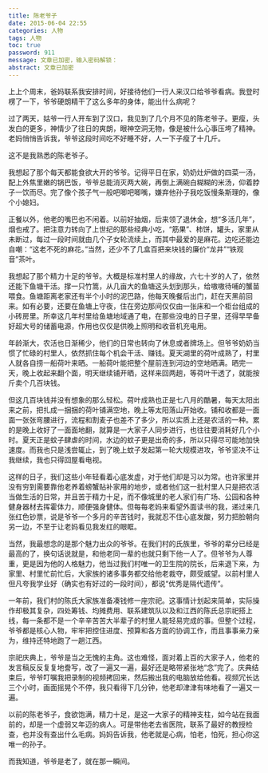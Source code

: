 ```yaml
---
title: 陈老爷子
date: 2015-06-04 22:55
categories: 人物
tags: 人物
toc: true
password: 911
message: 文章已加密，输入密码解锁：
abstract: 文章已加密
---
```

上上个周末，爸妈联系我安排时间，好接待他们一行人来汉口给爷爷看病。我登时楞了一下，爷爷硬朗精干了这么多年的身体，能出什么病呢？

过了两天，姑爷一行人开车到了汉口，我见到了几个月不见的陈老爷子。更瘦，头发白的更多，神情少了往日的爽朗，眼神空洞无物，像是被什么心事压垮了精神。老妈悄悄告诉我，爷爷这段时间吃不好睡不好，人一下子瘦了十几斤。

这不是我熟悉的陈老爷子。

我想起了那个每天都能食欲大开的爷爷。记得平日在家，奶奶灶炉做的四菜一汤，配上外焦里嫩的锅巴饭，爷爷总能消灭两大碗，再倒上满碗白糊糊的米汤，仰着脖子一饮而尽。完了像个孩子气一般吧唧吧唧嘴，嫌弃他孙子我吃饭慢条斯理的，像个小媳妇。

正餐以外，他老的嘴巴也不闲着。以前好抽烟，后来领了退休金，想“多活几年”，烟也戒了。把注意力转向了上世纪的那些经典小吃，“筋果”、柿饼，罐头，家里从未断过，每过一段时间就由几个子女轮流续上，而其中最爱的是麻花。边吃还能边自嘲：“这老不死的麻花。”当然，还少不了几盒百把来块钱的廉价“龙井”“铁观音”茶叶。

我想起了那个精力十足的爷爷。大概是标准村里人的缘故，六七十岁的人了，依然还能下鱼塘干活。撑一只竹篙，从几亩大的鱼塘这头划到那头，给嗷嗷待哺的蟹苗喂食。鱼塘距离老家还有半个小时的泥巴路，他每天晚餐后出门，赶在天黑前回来。如有必要，还要在鱼塘上守夜，住在旁边那间仅仅由一张床和一个柜台组成的小砖房里。所幸这几年村里给鱼塘地域通了电，在那些没电的日子里，还得早早备好超大号的储蓄电源，作用也仅仅是供晚上照明和收音机充电用。

年龄渐大，农活也日渐稀少，他们的日常也转向了休息或者牌场上。但爷爷奶奶当惯了忙碌的村里人，依然抓住每个机会干活、赚钱。夏天湖里的荷叶成熟了，村里人就各自捞一船荷叶来晒。一船荷叶能把整个屋前连到河边的空地晒满。晒完一天，晚上收起来翻个面，明天继续铺开晒，这样来回两趟，等荷叶干透了，就能按斤卖个几百块钱。

但这几百块钱并没有想象的那么轻松。荷叶成熟也正是七八月的酷暑，每天太阳出来之前，把扎成一捆捆的荷叶铺满空地，晚上等太阳落山开始收。铺和收都是一面面一张张弯腰进行，流程和割麦子也差不了多少，所以实质上还是农活的一种。累的是晚上收好了一面面地翻，就算是一大家子人同步进行，也往往要消耗好几个小时。夏天正是蚊子肆虐的时间，水边的蚊子更是出奇的多，所以只得尽可能地加快速度。而我也只是浅尝辄止，到了晚上蚊子发起第一轮大规模进攻，爷爷坚决不让我继续，我也只得回屋看电视。

这样的日子，我们这些小年轻看着心底发虚，对于他们却是习以为常。也许家里并没有穷到需要靠他老养着螃蟹贴补家用的地步，或者他们这一批村里人只是把农活当做生活的日常，并且苦于精力十足，而不像城里的老人家们有广场、公园和各种健身器材去挥霍体力，顺便强身健体。但每每老妈来看望外面读书的我，递过来几张红色钞票，说是爷爷一个多月的辛苦钱时，我就忍不住心底发酸，努力把脸朝向另一边，不至于让老妈看见我发红的眼眶。

当然，我最想念的是那个魅力出众的爷爷。在我们村的氏族里，爷爷的辈分已经是最高的了，换句话说就是，和他老同一辈的也就只剩下他一人了。但爷爷为人尊重，更是因为他的人格魅力，他当过我们村唯一的卫生院的院长，后来退下来，为家里、村里忙前忙后，大家族的诸多事务都交给他老裁夺，颇受威望。以前村里人但凡夸我学业好（确实也有好过的一段时间），都说“优秀是隔代遗传”。

一年前，我们村的陈氏大家族准备凑钱修一座宗祀。这事情计划起来简单，实际操作却极其复杂，四处筹钱、均摊费用、联系建筑队以及和江西的陈氏总宗祀搭上线，每一条都不是一个辛辛苦苦大半辈子的村里人能轻易完成的事。但整个过程，爷爷都是核心人物，牢牢把控住进度、预算和各方面的协调工作，而且事事亲力亲为，维持还特地跑了一趟江西。

宗祀庆典上，爷爷是当之无愧的主角。这也难怪，面对着上百的大家子人，他老的发言稿反反复复地誊写，改了一遍又一遍，最好还是略带紧张地“念”完了。庆典结束后，爷爷叮嘱我把录制的视频拷回来，然后搬出我的电脑放给他看。视频冗长达三个小时，画面摇晃个不停，我只看得下几分钟，他老却津津有味地看了一遍又一遍。

以前的陈老爷子，食欲饱满，精力十足，是这一大家子的精神支柱，如今站在我面前的，却是一个虚弱又年迈的病人。可是带他老去省医院，联系了最好的教授检查，也并没有查出什么毛病。妈妈告诉我，他老就是心病，怕老，怕死，担心你这唯一的孙子。

而我知道，爷爷是老了，就在那一瞬间。
